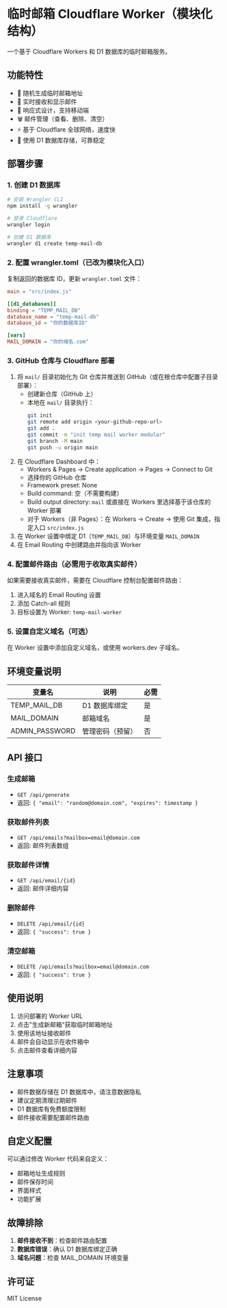 # 临时邮箱 Cloudflare Worker（模块化结构）

一个基于 Cloudflare Workers 和 D1 数据库的临时邮箱服务。

## 功能特性

- 🎲 随机生成临时邮箱地址
- 📧 实时接收和显示邮件
- 📱 响应式设计，支持移动端
- 🗑️ 邮件管理（查看、删除、清空）
- ⚡ 基于 Cloudflare 全球网络，速度快
- 💾 使用 D1 数据库存储，可靠稳定

## 部署步骤

### 1. 创建 D1 数据库

```bash
# 安装 Wrangler CLI
npm install -g wrangler

# 登录 Cloudflare
wrangler login

# 创建 D1 数据库
wrangler d1 create temp-mail-db
```

### 2. 配置 wrangler.toml（已改为模块化入口）

复制返回的数据库 ID，更新 `wrangler.toml` 文件：

```toml
main = "src/index.js"

[[d1_databases]]
binding = "TEMP_MAIL_DB"
database_name = "temp-mail-db"
database_id = "你的数据库ID"

[vars]
MAIL_DOMAIN = "你的域名.com"
```

### 3. GitHub 仓库与 Cloudflare 部署

1. 将 `mail/` 目录初始化为 Git 仓库并推送到 GitHub（或在根仓库中配置子目录部署）：
   - 创建新仓库（GitHub 上）
   - 本地在 `mail/` 目录执行：
     ```bash
     git init
     git remote add origin <your-github-repo-url>
     git add .
     git commit -m "init temp mail worker modular"
     git branch -M main
     git push -u origin main
     ```
2. 在 Cloudflare Dashboard 中：
   - Workers & Pages → Create application → Pages → Connect to Git
   - 选择你的 GitHub 仓库
   - Framework preset: None
   - Build command: 空（不需要构建）
   - Build output directory: `mail` 或直接在 Workers 里选择基于该仓库的 Worker 部署
   - 对于 Workers（非 Pages）：在 Workers → Create → 使用 Git 集成，指定入口 `src/index.js`
3. 在 Worker 设置中绑定 D1（`TEMP_MAIL_DB`）与环境变量 `MAIL_DOMAIN`
4. 在 Email Routing 中创建路由并指向该 Worker

### 4. 配置邮件路由（必需用于收取真实邮件）

如果需要接收真实邮件，需要在 Cloudflare 控制台配置邮件路由：

1. 进入域名的 Email Routing 设置
2. 添加 Catch-all 规则
3. 目标设置为 Worker: `temp-mail-worker`

### 5. 设置自定义域名（可选）

在 Worker 设置中添加自定义域名，或使用 workers.dev 子域名。

## 环境变量说明

| 变量名 | 说明 | 必需 |
|--------|------|------|
| TEMP_MAIL_DB | D1 数据库绑定 | 是 |
| MAIL_DOMAIN | 邮箱域名 | 是 |
| ADMIN_PASSWORD | 管理密码（预留） | 否 |

## API 接口

### 生成邮箱
- `GET /api/generate`
- 返回: `{ "email": "random@domain.com", "expires": timestamp }`

### 获取邮件列表
- `GET /api/emails?mailbox=email@domain.com`
- 返回: 邮件列表数组

### 获取邮件详情
- `GET /api/email/{id}`
- 返回: 邮件详细内容

### 删除邮件
- `DELETE /api/email/{id}`
- 返回: `{ "success": true }`

### 清空邮箱
- `DELETE /api/emails?mailbox=email@domain.com`
- 返回: `{ "success": true }`

## 使用说明

1. 访问部署的 Worker URL
2. 点击"生成新邮箱"获取临时邮箱地址
3. 使用该地址接收邮件
4. 邮件会自动显示在收件箱中
5. 点击邮件查看详细内容

## 注意事项

- 邮件数据存储在 D1 数据库中，请注意数据隐私
- 建议定期清理过期邮件
- D1 数据库有免费额度限制
- 邮件接收需要配置邮件路由

## 自定义配置

可以通过修改 Worker 代码来自定义：

- 邮箱地址生成规则
- 邮件保存时间
- 界面样式
- 功能扩展

## 故障排除

1. **邮件接收不到**：检查邮件路由配置
2. **数据库错误**：确认 D1 数据库绑定正确
3. **域名问题**：检查 MAIL_DOMAIN 环境变量

## 许可证

MIT License
